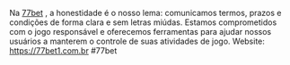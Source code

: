 Na <a href="https://77bet1.com.br">77bet</a> , a honestidade é o nosso lema: comunicamos termos, prazos e condições de forma clara e sem letras miúdas. Estamos comprometidos com o jogo responsável e oferecemos ferramentas para ajudar nossos usuários a manterem o controle de suas atividades de jogo.
Website: <a href="https://77bet1.com.br">https://77bet1.com.br</a>
#77bet
